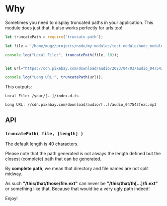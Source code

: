 
# Why

Sometimes you need to display truncated paths in your application. This module does just that. It also works perfectly for urls too!

```javascript
let truncatePath = require('truncate-path');

let file = '/home/mugz/projects/node/my-modules/test-module/node_modules/chokidar/types/index.d.ts';

console.log("Local File:", truncatePath(file, 10));


let url="https://cdn.pixabay.com/download/audio/2023/04/03/audio_047543feac.mp3?filename=relaxing-145038.mp3&g-recaptcha-response=03ADUVZwAycgBPXsjVYD2lKzJNgZQdBFMeLK9oxBVA4hBSQCFriPkOOwz19q6Copxw41AnkONr4T7ekwCTWZDBcON-fbd4AHSJ6Xnro0h19hM5LaXXak6G6_o-y5pHhB3Bcx_mUMOa2dPQP4lXUBKqPN4idD2-e8G7UdhEHGcy-XT_8EIANjVtyHFO7SHHji4WkGGnJGYdQVQlKlXMkYrwrIAe7ILR6aWWFu-f42tbghVh3vmm9ls1tv1yKJEWqblV4bNL-CaK47yLiAZt7PlruJELzcsb6yVpDTOtLK4hznimRAUPKzl9DN7t7GrRacprKIAsJBnHZF4zCiqClxJsAPdXsJCI66frxZ0VP5EQvg19ur7mwoJC9rwhMRPuLh8fgulTt8i1svGn6zMsj737VwlP3ak4kYlWftnV1H2N3Wt9u1GsUSbVtVAMi2RKYg0vRIB_Pgzq2aEV7GtWcGJ87qTk-wLiQ_FIo9qg_XJaRBUnwEhThnxql95hpp7e1AMsD0LUlksSBuWmGvI2lJbj0Z3FIKWQnwU78Q&remote_template=1";

console.log("Long URL:", truncatePath(url));
```

This outputs:

```text
Local File: /your/[..]/index.d.ts

Long URL: //cdn.pixabay.com/download/audio/[..]/audio_047543feac.mp3

```

## API

### `truncatePath( file, [length] )`

The default length is 40 characters.

Please note that the path generated is not always the length defined but the closest (complete) path that can be generated.

By **complete path**, we mean that directory and file names are not split midway.

As such **"/this/that/those/file.ext"** can never be **"/this/that/th[...]/fi.ext"** or something like that. Because that would be a very ugly path indeed!

Enjoy!
